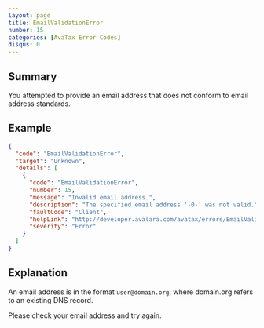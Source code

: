 ```yaml
---
layout: page
title: EmailValidationError
number: 15
categories: [AvaTax Error Codes]
disqus: 0
---
```


## Summary

You attempted to provide an email address that does not conform to email address standards.

## Example

```json
{
  "code": "EmailValidationError",
  "target": "Unknown",
  "details": [
    {
      "code": "EmailValidationError",
      "number": 15,
      "message": "Invalid email address.",
      "description": "The specified email address '-0-' was not valid.",
      "faultCode": "Client",
      "helpLink": "http://developer.avalara.com/avatax/errors/EmailValidationError",
      "severity": "Error"
    }
  ]
}
```

## Explanation

An email address is in the format `user@domain.org`, where domain.org refers to an existing DNS record.

Please check your email address and try again.
